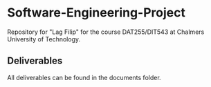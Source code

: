 # Software-Engineering-Project
Repository for "Lag Filip" for the course DAT255/DIT543 at Chalmers University of Technology.

## Deliverables
All deliverables can be found in the documents folder.

###
